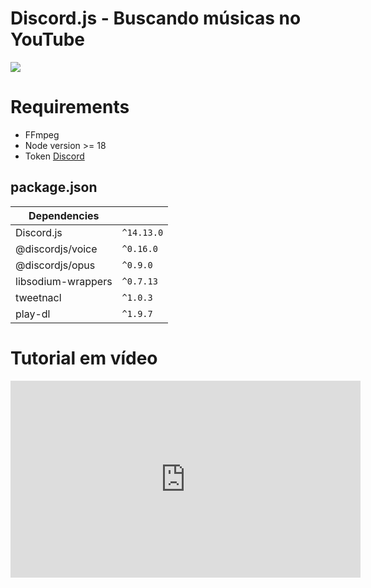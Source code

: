 # Discord.js - Buscando músicas no YouTube

<img src="https://s2.loli.net/2024/03/19/WSaEdc4gqBp78b6.jpg">

# Requirements
- FFmpeg
- Node version >= 18
- Token <a target="_black" href="https://discord.com/developers/applications">Discord</a>

## package.json

| Dependencies     |                               |
|------------------|-------------------------------|
|Discord.js        |`^14.13.0`                     |
|@discordjs/voice  |`^0.16.0`                      |
|@discordjs/opus   |`^0.9.0`                       |
|libsodium-wrappers|`^0.7.13`                      |
|tweetnacl         |`^1.0.3`                       |
|play-dl           |`^1.9.7`                       |

# Tutorial em vídeo

<iframe width="560" height="315" src="https://www.youtube.com/embed/QgTlmBlD65U?si=1-CwK6al2HP0zMDg" title="YouTube video player" frameborder="0" allow="accelerometer; autoplay; clipboard-write; encrypted-media; gyroscope; picture-in-picture; web-share" allowfullscreen></iframe>
